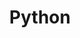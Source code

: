 ---
title: "Python"
description: "This is an Python category"
slug: "Python"
image: "python-logo.png"
style:
    background: "#2a9d8f"
    color: "#fff"
---